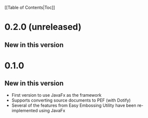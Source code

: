 [[Table of Contents|Toc]]

# 0.2.0 (unreleased) #

## New in this version ##

# 0.1.0 #

## New in this version ##
  - First version to use JavaFx as the framework
  - Supports converting source documents to PEF (with Dotify)
  - Several of the features from Easy Embossing Utility have been re-implemented using JavaFx